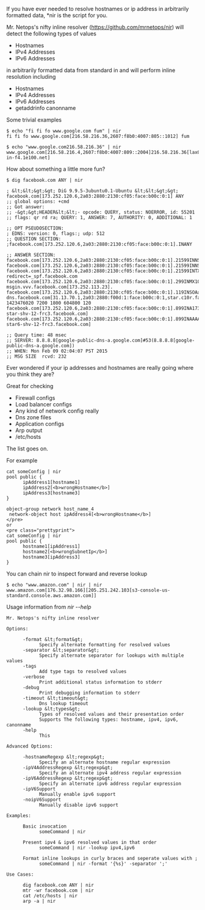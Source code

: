 If you have ever needed to resolve hostnames or ip address in arbitrarily formatted data, *nir is the script for you.

Mr. Netops's nifty inline resolver (https://github.com/mrnetops/nir) will detect the following types of values

* Hostnames
* IPv4 Addresses
* IPv6 Addresses

in arbitrarily formatted data from standard in and will perform inline resolution including

* Hostnames
* IPv4 Addresses
* IPv6 Addresses
* getaddrinfo canonname

Some trivial examples

```
$ echo "fi fi fo www.google.com fum" | nir
fi fi fo www.google.com[216.58.216.36,2607:f8b0:4007:805::1012] fum

$ echo "www.google.com216.58.216.36" | nir
www.google.com[216.58.216.4,2607:f8b0:4007:809::2004]216.58.216.36[lax02s22-in-f4.1e100.net]
```

How about something a little more fun?
```
$ dig facebook.com ANY | nir

; &lt;&lt;&gt;&gt; DiG 9.9.5-3ubuntu0.1-Ubuntu &lt;&lt;&gt;&gt; facebook.com[173.252.120.6,2a03:2880:2130:cf05:face:b00c:0:1] ANY
;; global options: +cmd
;; Got answer:
;; -&gt;&gt;HEADER&lt;&lt;- opcode: QUERY, status: NOERROR, id: 55201
;; flags: qr rd ra; QUERY: 1, ANSWER: 7, AUTHORITY: 0, ADDITIONAL: 1

;; OPT PSEUDOSECTION:
; EDNS: version: 0, flags:; udp: 512
;; QUESTION SECTION:
;facebook.com[173.252.120.6,2a03:2880:2130:cf05:face:b00c:0:1].INANY

;; ANSWER SECTION:
facebook.com[173.252.120.6,2a03:2880:2130:cf05:face:b00c:0:1].21599INNSa.ns.facebook.com[69.171.239.12].
facebook.com[173.252.120.6,2a03:2880:2130:cf05:face:b00c:0:1].21599INNSb.ns.facebook.com[69.171.255.12].
facebook.com[173.252.120.6,2a03:2880:2130:cf05:face:b00c:0:1].21599INTXTv=spf1 redirect=_spf.facebook.com
facebook.com[173.252.120.6,2a03:2880:2130:cf05:face:b00c:0:1].299INMX10 msgin.vvv.facebook.com[173.252.113.23].
facebook.com[173.252.120.6,2a03:2880:2130:cf05:face:b00c:0:1].119INSOAa.ns.facebook.com[69.171.239.12]. dns.facebook.com[31.13.70.1,2a03:2880:f00d:1:face:b00c:0:1,star.c10r.facebook.com]. 1423476020 7200 1800 604800 120
facebook.com[173.252.120.6,2a03:2880:2130:cf05:face:b00c:0:1].899INA173.252.120.6[edge-star-shv-12-frc3.facebook.com]
facebook.com[173.252.120.6,2a03:2880:2130:cf05:face:b00c:0:1].899INAAAA2a03:2880:2130:cf05:face:b00c:0:1[edge-star6-shv-12-frc3.facebook.com]

;; Query time: 48 msec
;; SERVER: 8.8.8.8[google-public-dns-a.google.com]#53(8.8.8.8[google-public-dns-a.google.com])
;; WHEN: Mon Feb 09 02:04:07 PST 2015
;; MSG SIZE  rcvd: 232
```

Ever wondered if your ip addresses and hostnames are really going where you think they are?

Great for checking 

* Firewall configs
* Load balancer configs
* Any kind of network config really
* Dns zone files
* Application configs
* Arp output
* /etc/hosts

The list goes on.

For example
```
cat someConfig | nir
pool public {
      ipAddress1[hostname1]
      ipAddress2[<b>wrongHostname</b>]
      ipAddress3[hostname3]
}

object-group network host_name_4
 network-object host ipAddress4[<b>wrongHostname</b>]
</pre>
or
<pre class="prettyprint">
cat someConfig | nir
pool public {
      hostname1[ipAddress1]
      hostname2[<b>wrongSubnetIp</b>]
      hostname3[ipAddress3]
}
```

You can chain nir to inspect forward and reverse lookup

```
$ echo "www.amazon.com" | nir | nir
www.amazon.com[176.32.98.166][205.251.242.103[s3-console-us-standard.console.aws.amazon.com]]
```

Usage information from *nir --help*

```
Mr. Netops's nifty inline resolver

Options:

      -format &lt;format&gt;
            Specify alternate formatting for resolved values
      -separator &lt;separator&gt;
            Specify alternate separator for lookups with multiple values
      -tags
            Add type tags to resolved values
      -verbose
            Print additional status information to stderr
      -debug
            Print debugging information to stderr
      -timeout &lt;timeout&gt;
            Dns lookup timeout
      -lookup &lt;types&gt;
            Types of resolved values and their presentation order
            Supports The following types: hostname, ipv4, ipv6, canonname
      -help
            This

Advanced Options:

      -hostnameRegexp &lt;regexp&gt;
            Specify an alternate hostname regular expression
      -ipV4AddressRegexp &lt;regexp&gt;
            Specify an alternate ipv4 address regular expression
      -ipV6AddressRegexp &lt;regexp&gt;
            Specify an alternate ipv6 address regular expression
      -ipV6Support
            Manually enable ipv6 support
      -noipV6Support
            Manually disable ipv6 support

Examples:

      Basic invocation
            someCommand | nir

      Present ipv4 & ipv6 resolved values in that order
            someCommand | nir -lookup ipv4,ipv6

      Format inline lookups in curly braces and seperate values with ;
            someCommand | nir -format '{%s}' -separator ';'

Use Cases:
                  
      dig facebook.com ANY | nir
      mtr -wr facebook.com | nir
      cat /etc/hosts | nir
      arp -a | nir

```
